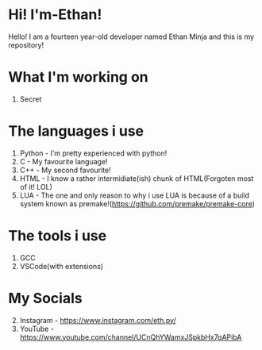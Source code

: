 # Hi! I'm-Ethan! 
Hello! I am a fourteen year-old developer named Ethan Minja and this is my repository!

# What I'm working on
1. Secret

# The languages i use
1. Python - I'm pretty experienced with python!
2. C - My favourite language!
3. C++ - My second favourite!
4. HTML - I know a rather intermidiate(ish) chunk of HTML(Forgoten most of it! LOL)
6. LUA - The one and only reason to why i use LUA is because of a build system known as premake!(https://github.com/premake/premake-core)

# The tools i use
1. GCC
2. VSCode(with extensions)

# My Socials
2. Instagram - https://www.instagram.com/eth.py/
3. YouTube - https://www.youtube.com/channel/UCnQhYWamxJSpkbHx7qAPibA

